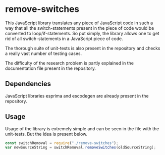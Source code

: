 # remove-switches

This JavaScript library translates any piece of JavaScript code in such a way that all the switch-statements present in the piece of code would be converted to loop/if-statements. So put simply, the library allows one to get rid of all switch-statements in a JavaScript piece of code. 

The thorough suite of unit-tests is also present in the repository and checks a really vast number of testing cases. 

The difficulty of the research problem is partly explained in the documentation file present in the repository.

## Dependencies

JavaScript libraries esprima and escodegen are already present in the repository.

## Usage

Usage of the library is extremely simple and can be seen in the file with the unit-tests. But the idea is present below.

```js
const switchRemoval = require("./remove-switches");
var newSourceString = switchRemoval.removeSwitches(oldSourceString);
```
